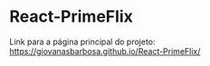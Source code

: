 # React-PrimeFlix

Link para a página principal do projeto: https://giovanasbarbosa.github.io/React-PrimeFlix/
